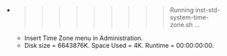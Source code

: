 * >>>>>>>>> Running inst-std-system-time-zone.sh ...
  * Insert Time Zone menu in Administration.
  * Disk size = 6643876K. Space Used = 4K. Runtime = 00:00:00:00.
